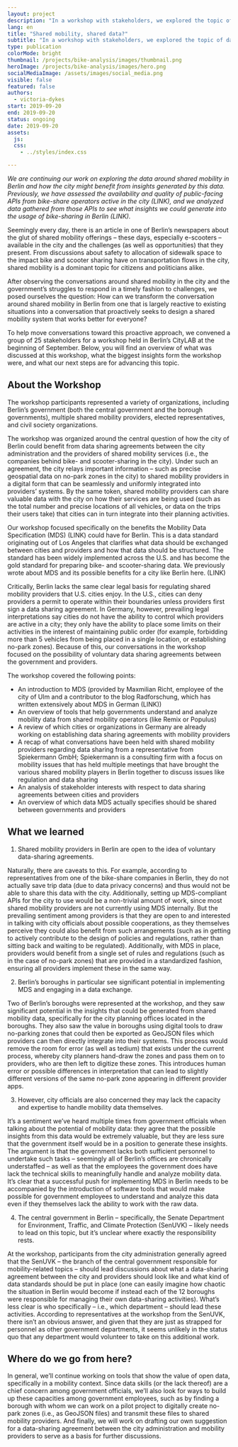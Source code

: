 ```yaml
---
layout: project
description: "In a workshop with stakeholders, we explored the topic of data-sharing agreements between shared mobility providers and the city."
lang: en
title: "Shared mobility, shared data?"
subtitle: "In a workshop with stakeholders, we explored the topic of data-sharing agreements between shared mobility providers and the city"
type: publication
colorMode: bright
thumbnail: /projects/bike-analysis/images/thumbnail.png
heroImage: /projects/bike-analysis/images/hero.png
socialMediaImage: /assets/images/social_media.png
visible: false
featured: false
authors:
  - victoria-dykes
start: 2019-09-20
end: 2019-09-20
status: ongoing
date: 2019-09-20
assets:
  js:
  css:
    - ../styles/index.css

---
```

*We are continuing our work on exploring the data around shared mobility in Berlin and how the city might benefit from insights generated by this data. Previously, we have assessed the availability and quality of public-facing APIs from bike-share operators active in the city (LINK), and we analyzed data gathered from those APIs to see what insights we could generate into the usage of bike-sharing in Berlin (LINK).* 

Seemingly every day, there is an article in one of Berlin’s newspapers about the glut of shared mobility offerings – these days, especially e-scooters – available in the city and the challenges (as well as opportunities) that they present. From discussions about safety to allocation of sidewalk space to the impact bike and scooter sharing have on transportation flows in the city, shared mobility is a dominant topic for citizens and politicians alike. 

After observing the conversations around shared mobility in the city and the government’s struggles to respond in a timely fashion to challenges, we posed ourselves the question: How can we transform the conversation around shared mobility in Berlin from one that is largely reactive to existing situations into a conversation that proactively seeks to design a shared mobility system that works better for everyone? 

To help move conversations toward this proactive approach, we convened a group of 25 stakeholders for a workshop held in Berlin’s CityLAB at the beginning of September. Below, you will find an overview of what was discussed at this workshop, what the biggest insights form the workshop were, and what our next steps are for advancing this topic. 

## About the Workshop

The workshop participants represented a variety of organizations, including Berlin’s government (both the central government and the borough governments), multiple shared mobility providers, elected representatives, and civil society organizations.

The workshop was organized around the central question of how the city of Berlin could benefit from data sharing agreements between the city administration and the providers of shared mobility services (i.e., the companies behind bike- and scooter-sharing in the city). Under such an agreement, the city relays important information – such as precise geospatial data on no-park zones in the city) to shared mobility providers in a digital form that can be seamlessly and uniformly integrated into providers’ systems. By the same token, shared mobility providers can share valuable data with the city on how their services are being used (such as the total number and precise locations of all vehicles, or data on the trips their users take) that cities can in turn integrate into their planning activities. 

Our workshop focused specifically on the benefits the Mobility Data Specification (MDS) (LINK) could have for Berlin. This is a data standard originating out of Los Angeles that clarifies what data should be exchanged between cities and providers and how that data should be structured. The standard has been widely implemented across the U.S. and has become the gold standard for preparing bike- and scooter-sharing data. We previously wrote about MDS and its possible benefits for a city like Berlin here. (LINK) 

Critically, Berlin lacks the same clear legal basis for regulating shared mobility providers that U.S. cities enjoy. In the U.S., cities can deny providers a permit to operate within their boundaries unless providers first sign a data sharing agreement. In Germany, however, prevailing legal interpretations say cities do not have the ability to control which providers are active in a city; they only have the ability to place some limits on their activities in the interest of maintaining public order (for example, forbidding more than 5 vehicles from being placed in a single location, or establishing no-park zones). Because of this, our conversations in the workshop focused on the possibility of voluntary data sharing agreements between the government and providers.

The workshop covered the following points:
* An introduction to MDS (provided by Maxmilian Richt, employee of the city of Ulm and a contributor to the blog Radforschung, which has written extensively about MDS in German (LINK))
* An overview of tools that help governments understand and analyze mobility data from shared mobility operators (like Remix or Populus)
* A review of which cities or organizations in Germany are already working on establishing data sharing agreements with mobility providers  
* A recap of what conversations have been held with shared mobility providers regarding data sharing from a representative from Spiekermann GmbH; Spiekermann is a consulting firm with a focus on mobility issues that has held multiple meetings that have brought the various shared mobility players in Berlin together to discuss issues like regulation and data sharing
* An analysis of stakeholder interests with respect to data sharing agreements between cities and providers
* An overview of which data MDS actually specifies should be shared between governments and providers

## What we learned

1.	Shared mobility providers in Berlin are open to the idea of voluntary data-sharing agreements. 

Naturally, there are caveats to this. For example, according to representatives from one of the bike-share companies in Berlin, they do not actually save trip data (due to data privacy concerns) and thus would not be able to share this data with the city. Additionally, setting up MDS-compliant APIs for the city to use would be a non-trivial amount of work, since most shared mobility providers are not currently using MDS internally. But the prevailing sentiment among providers is that they are open to and interested in talking with city officials about possible cooperations, as they themselves perceive they could also benefit from such arrangements (such as in getting to actively contribute to the design of policies and regulations, rather than sitting back and waiting to be regulated). Additionally, with MDS in place, providers would benefit from a single set of rules and regulations (such as in the case of no-park zones) that are provided in a standardized fashion, ensuring all providers implement these in the same way. 

2.	Berlin’s boroughs in particular see significant potential in implementing MDS and engaging in a data exchange.

Two of Berlin’s boroughs were represented at the workshop, and they saw significant potential in the insights that could be generated from shared mobility data, specifically for the city planning offices located in the boroughs. They also saw the value in boroughs using digital tools to draw no-parking zones that could then be exported as GeoJSON files which providers can then directly integrate into their systems. This process would remove the room for error (as well as tedium) that exists under the current process, whereby city planners hand-draw the zones and pass them on to providers, who are then left to digitize these zones. This introduces human error or possible differences in interpretation that can lead to slightly different versions of the same no-park zone appearing in different provider apps. 

3.	However, city officials are also concerned they may lack the capacity and expertise to handle mobility data themselves. 

It’s a sentiment we’ve heard multiple times from government officials when talking about the potential of mobility data: they agree that the possible insights from this data would be extremely valuable, but they are less sure that the government itself would be in a position to generate these insights. The argument is that the government lacks both sufficient personnel to undertake such tasks – seemingly all of Berlin’s offices are chronically understaffed – as well as that the employees the government does have lack the technical skills to meaningfully handle and analyze mobility data. It’s clear that a successful push for implementing MDS in Berlin needs to be accompanied by the introduction of software tools that would make possible for government employees to understand and analyze this data even if they themselves lack the ability to work with the raw data. 

4.	The central government in Berlin – specifically, the Senate Department for Environment, Traffic, and Climate Protection (SenUVK) – likely needs to lead on this topic, but it’s unclear where exactly the responsibility rests.

At the workshop, participants from the city administration generally agreed that the SenUVK – the branch of the central government responsible for mobility-related topics – should lead discussions about what a data-sharing agreement between the city and providers should look like and what kind of data standards should be put in place (one can easily imagine how chaotic the situation in Berlin would become if instead each of the 12 boroughs were responsible for managing their own data-sharing activities). What’s less clear is who specifically – i.e., which department – should lead these activities. According to representatives at the workshop from the SenUVK, there isn’t an obvious answer, and given that they are just as strapped for personnel as other government departments, it seems unlikely in the status quo that any department would volunteer to take on this additional work.  

## Where do we go from here?

In general, we’ll continue working on tools that show the value of open data, specifically in a mobility context. Since data skills (or the lack thereof) are a chief concern among government officials, we’ll also look for ways to build up these capacities among government employees, such as by finding a borough with whom we can work on a pilot project to digitally create no-park zones (i.e., as GeoJSON files) and transmit these files to shared mobility providers. And finally, we will work on drafting our own suggestion for a data-sharing agreement between the city administration and mobility providers to serve as a basis for further discussions. 




